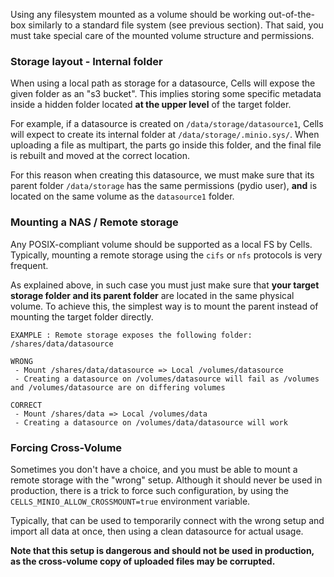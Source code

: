 Using any filesystem mounted as a volume should be working out-of-the-box similarly to a standard file system (see previous section). That said, you must take special care of the mounted volume structure and permissions.

### Storage layout - Internal folder

When using a local path as storage for a datasource, Cells will expose the given folder as an "s3 bucket". This implies storing some specific metadata inside a hidden folder located **at the upper level** of the target folder. 

For example, if a datasource is created on `/data/storage/datasource1`, Cells will expect to create its internal folder at `/data/storage/.minio.sys/`. When uploading a file as multipart, the parts go inside this folder, and the final file is rebuilt and moved at the correct location.

For this reason when creating this datasource, we must make sure that its parent folder `/data/storage` has the same permissions (pydio user), **and** is located on the same volume as the `datasource1` folder.

### Mounting a NAS / Remote storage

Any POSIX-compliant volume should be supported as a local FS by Cells. Typically, mounting a remote storage using the `cifs` or `nfs` protocols is very frequent. 

As explained above, in such case you must just make sure that **your target storage folder and its parent folder** are located in the same physical volume. To achieve this, the simplest way is to mount the parent instead of mounting the target folder directly. 

```
EXAMPLE : Remote storage exposes the following folder: /shares/data/datasource

WRONG
 - Mount /shares/data/datasource => Local /volumes/datasource
 - Creating a datasource on /volumes/datasource will fail as /volumes and /volumes/datasource are on differing volumes

CORRECT
 - Mount /shares/data => Local /volumes/data
 - Creating a datasource on /volumes/data/datasource will work
```

### Forcing Cross-Volume

Sometimes you don't have a choice, and you must be able to mount a remote storage with the "wrong" setup. Although it should never be used in production, there is a trick to force such configuration, by using the `CELLS_MINIO_ALLOW_CROSSMOUNT=true` environment variable.

Typically, that can be used to temporarily connect with the wrong setup and import all data at once, then using a clean datasource for actual usage.

**Note that this setup is dangerous and should not be used in production, as the cross-volume copy of uploaded files may be corrupted.**
